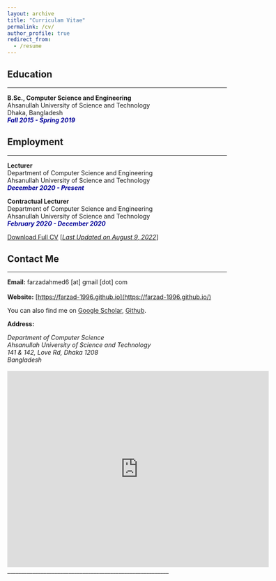 ```yaml
---
layout: archive
title: "Curriculam Vitae"
permalink: /cv/
author_profile: true
redirect_from:
  - /resume
---
```


## Education 
-------------
<b>B.Sc., Computer Science and Engineering</b><br />
Ahsanullah University of Science and Technology<br />
Dhaka, Bangladesh<br />
<i style='color:#000099;'>**Fall 2015 - Spring 2019**</i>

## Employment 
-------------
<b>Lecturer</b><br />
Department of Computer Science and Engineering <br/>
Ahsanullah University of Science and Technology<br />
<i style='color:#000099;'>**December 2020 - Present**</i><br/>

<b>Contractual Lecturer</b><br />
Department of Computer Science and Engineering <br/>
Ahsanullah University of Science and Technology<br />
<i style='color:#000099;'>**February 2020 - December 2020**</i>

[Download Full CV](https://farzad-1996.github.io/files/FarzadAhmedCV.pdf) [<ins>*Last Updated on August 9, 2022*</ins>]

## Contact Me
-------------

**Email:** farzadahmed6 [at] gmail [dot] com <br /> 
 <br /> 
**Website:** [https://farzad-1996.github.io](https://farzad-1996.github.io/) <br />

You can also find me on [Google Scholar](https://scholar.google.com/citations?user=tFYmHMsAAAAJ&hl=en), [Github](https://github.com/farzad-1996).


**Address:**
<address>
Department of Computer Science <br /> 
Ahsanullah University of Science and Technology<br /> 
141 & 142, Love Rd, Dhaka 1208 <br />
Bangladesh <br /> 
</address> 
<br /> 
<iframe src="https://www.google.com/maps/embed?pb=!1m18!1m12!1m3!1d29211.984706994335!2d90.3892496426291!3d23.765271285386756!2m3!1f0!2f0!3f0!3m2!1i1024!2i768!4f13.1!3m3!1m2!1s0x3755c77decb5f845%3A0xc2eadd2f3b867792!2sAhsanullah%20University%20of%20Science%20and%20Technology!5e0!3m2!1sen!2sbd!4v1657228241461!5m2!1sen!2sbd" width="600" height="450" style="border:0;" allowfullscreen="" loading="lazy"></iframe> __________________________________________________________
